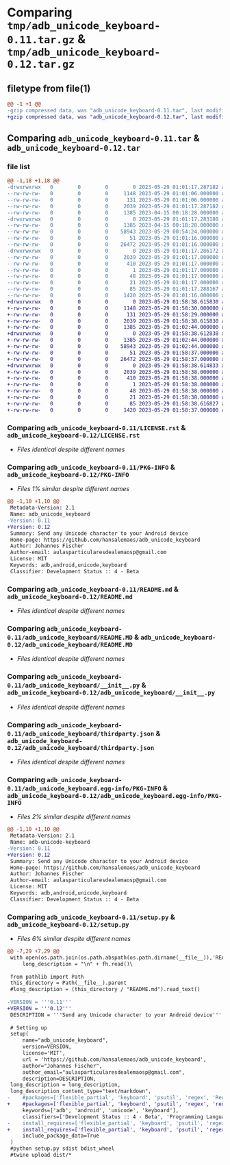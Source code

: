 # Comparing `tmp/adb_unicode_keyboard-0.11.tar.gz` & `tmp/adb_unicode_keyboard-0.12.tar.gz`

## filetype from file(1)

```diff
@@ -1 +1 @@
-gzip compressed data, was "adb_unicode_keyboard-0.11.tar", last modified: Mon May 29 01:01:17 2023, max compression
+gzip compressed data, was "adb_unicode_keyboard-0.12.tar", last modified: Mon May 29 01:58:38 2023, max compression
```

## Comparing `adb_unicode_keyboard-0.11.tar` & `adb_unicode_keyboard-0.12.tar`

### file list

```diff
@@ -1,18 +1,18 @@
-drwxrwxrwx   0        0        0        0 2023-05-29 01:01:17.287182 adb_unicode_keyboard-0.11/
--rw-rw-rw-   0        0        0     1148 2023-05-29 01:01:06.000000 adb_unicode_keyboard-0.11/LICENSE.rst
--rw-rw-rw-   0        0        0      131 2023-05-29 01:01:06.000000 adb_unicode_keyboard-0.11/MANIFEST.in
--rw-rw-rw-   0        0        0     2039 2023-05-29 01:01:17.287182 adb_unicode_keyboard-0.11/PKG-INFO
--rw-rw-rw-   0        0        0     1385 2023-04-15 00:18:28.000000 adb_unicode_keyboard-0.11/README.md
-drwxrwxrwx   0        0        0        0 2023-05-29 01:01:17.283180 adb_unicode_keyboard-0.11/adb_unicode_keyboard/
--rw-rw-rw-   0        0        0     1385 2023-04-15 00:18:28.000000 adb_unicode_keyboard-0.11/adb_unicode_keyboard/README.MD
--rw-rw-rw-   0        0        0    58943 2023-05-29 00:54:24.000000 adb_unicode_keyboard-0.11/adb_unicode_keyboard/__init__.py
--rw-rw-rw-   0        0        0       51 2023-05-29 01:01:16.000000 adb_unicode_keyboard-0.11/adb_unicode_keyboard/requirements.txt
--rw-rw-rw-   0        0        0    26472 2023-05-29 01:01:16.000000 adb_unicode_keyboard-0.11/adb_unicode_keyboard/thirdparty.json
-drwxrwxrwx   0        0        0        0 2023-05-29 01:01:17.286172 adb_unicode_keyboard-0.11/adb_unicode_keyboard.egg-info/
--rw-rw-rw-   0        0        0     2039 2023-05-29 01:01:17.000000 adb_unicode_keyboard-0.11/adb_unicode_keyboard.egg-info/PKG-INFO
--rw-rw-rw-   0        0        0      410 2023-05-29 01:01:17.000000 adb_unicode_keyboard-0.11/adb_unicode_keyboard.egg-info/SOURCES.txt
--rw-rw-rw-   0        0        0        1 2023-05-29 01:01:17.000000 adb_unicode_keyboard-0.11/adb_unicode_keyboard.egg-info/dependency_links.txt
--rw-rw-rw-   0        0        0       48 2023-05-29 01:01:17.000000 adb_unicode_keyboard-0.11/adb_unicode_keyboard.egg-info/requires.txt
--rw-rw-rw-   0        0        0       21 2023-05-29 01:01:17.000000 adb_unicode_keyboard-0.11/adb_unicode_keyboard.egg-info/top_level.txt
--rw-rw-rw-   0        0        0       85 2023-05-29 01:01:17.288167 adb_unicode_keyboard-0.11/setup.cfg
--rw-rw-rw-   0        0        0     1420 2023-05-29 01:01:16.000000 adb_unicode_keyboard-0.11/setup.py
+drwxrwxrwx   0        0        0        0 2023-05-29 01:58:38.615830 adb_unicode_keyboard-0.12/
+-rw-rw-rw-   0        0        0     1148 2023-05-29 01:58:30.000000 adb_unicode_keyboard-0.12/LICENSE.rst
+-rw-rw-rw-   0        0        0      131 2023-05-29 01:58:29.000000 adb_unicode_keyboard-0.12/MANIFEST.in
+-rw-rw-rw-   0        0        0     2039 2023-05-29 01:58:38.615830 adb_unicode_keyboard-0.12/PKG-INFO
+-rw-rw-rw-   0        0        0     1385 2023-05-29 01:02:44.000000 adb_unicode_keyboard-0.12/README.md
+drwxrwxrwx   0        0        0        0 2023-05-29 01:58:38.612838 adb_unicode_keyboard-0.12/adb_unicode_keyboard/
+-rw-rw-rw-   0        0        0     1385 2023-05-29 01:02:44.000000 adb_unicode_keyboard-0.12/adb_unicode_keyboard/README.MD
+-rw-rw-rw-   0        0        0    58943 2023-05-29 01:02:44.000000 adb_unicode_keyboard-0.12/adb_unicode_keyboard/__init__.py
+-rw-rw-rw-   0        0        0       51 2023-05-29 01:58:37.000000 adb_unicode_keyboard-0.12/adb_unicode_keyboard/requirements.txt
+-rw-rw-rw-   0        0        0    26472 2023-05-29 01:58:37.000000 adb_unicode_keyboard-0.12/adb_unicode_keyboard/thirdparty.json
+drwxrwxrwx   0        0        0        0 2023-05-29 01:58:38.614833 adb_unicode_keyboard-0.12/adb_unicode_keyboard.egg-info/
+-rw-rw-rw-   0        0        0     2039 2023-05-29 01:58:38.000000 adb_unicode_keyboard-0.12/adb_unicode_keyboard.egg-info/PKG-INFO
+-rw-rw-rw-   0        0        0      410 2023-05-29 01:58:38.000000 adb_unicode_keyboard-0.12/adb_unicode_keyboard.egg-info/SOURCES.txt
+-rw-rw-rw-   0        0        0        1 2023-05-29 01:58:38.000000 adb_unicode_keyboard-0.12/adb_unicode_keyboard.egg-info/dependency_links.txt
+-rw-rw-rw-   0        0        0       48 2023-05-29 01:58:38.000000 adb_unicode_keyboard-0.12/adb_unicode_keyboard.egg-info/requires.txt
+-rw-rw-rw-   0        0        0       21 2023-05-29 01:58:38.000000 adb_unicode_keyboard-0.12/adb_unicode_keyboard.egg-info/top_level.txt
+-rw-rw-rw-   0        0        0       85 2023-05-29 01:58:38.616827 adb_unicode_keyboard-0.12/setup.cfg
+-rw-rw-rw-   0        0        0     1420 2023-05-29 01:58:37.000000 adb_unicode_keyboard-0.12/setup.py
```

### Comparing `adb_unicode_keyboard-0.11/LICENSE.rst` & `adb_unicode_keyboard-0.12/LICENSE.rst`

 * *Files identical despite different names*

### Comparing `adb_unicode_keyboard-0.11/PKG-INFO` & `adb_unicode_keyboard-0.12/PKG-INFO`

 * *Files 1% similar despite different names*

```diff
@@ -1,10 +1,10 @@
 Metadata-Version: 2.1
 Name: adb_unicode_keyboard
-Version: 0.11
+Version: 0.12
 Summary: Send any Unicode character to your Android device
 Home-page: https://github.com/hansalemaos/adb_unicode_keyboard
 Author: Johannes Fischer
 Author-email: aulasparticularesdealemaosp@gmail.com
 License: MIT
 Keywords: adb,android,unicode,keyboard
 Classifier: Development Status :: 4 - Beta
```

### Comparing `adb_unicode_keyboard-0.11/README.md` & `adb_unicode_keyboard-0.12/README.md`

 * *Files identical despite different names*

### Comparing `adb_unicode_keyboard-0.11/adb_unicode_keyboard/README.MD` & `adb_unicode_keyboard-0.12/adb_unicode_keyboard/README.MD`

 * *Files identical despite different names*

### Comparing `adb_unicode_keyboard-0.11/adb_unicode_keyboard/__init__.py` & `adb_unicode_keyboard-0.12/adb_unicode_keyboard/__init__.py`

 * *Files identical despite different names*

### Comparing `adb_unicode_keyboard-0.11/adb_unicode_keyboard/thirdparty.json` & `adb_unicode_keyboard-0.12/adb_unicode_keyboard/thirdparty.json`

 * *Files identical despite different names*

### Comparing `adb_unicode_keyboard-0.11/adb_unicode_keyboard.egg-info/PKG-INFO` & `adb_unicode_keyboard-0.12/adb_unicode_keyboard.egg-info/PKG-INFO`

 * *Files 2% similar despite different names*

```diff
@@ -1,10 +1,10 @@
 Metadata-Version: 2.1
 Name: adb-unicode-keyboard
-Version: 0.11
+Version: 0.12
 Summary: Send any Unicode character to your Android device
 Home-page: https://github.com/hansalemaos/adb_unicode_keyboard
 Author: Johannes Fischer
 Author-email: aulasparticularesdealemaosp@gmail.com
 License: MIT
 Keywords: adb,android,unicode,keyboard
 Classifier: Development Status :: 4 - Beta
```

### Comparing `adb_unicode_keyboard-0.11/setup.py` & `adb_unicode_keyboard-0.12/setup.py`

 * *Files 6% similar despite different names*

```diff
@@ -7,29 +7,29 @@
 with open(os.path.join(os.path.abspath(os.path.dirname(__file__)),'README.md'), encoding="utf-8") as fh:
     long_description = "\n" + fh.read()\
 
 from pathlib import Path
 this_directory = Path(__file__).parent
 #long_description = (this_directory / "README.md").read_text()
 
-VERSION = '''0.11'''
+VERSION = '''0.12'''
 DESCRIPTION = '''Send any Unicode character to your Android device'''
 
 # Setting up
 setup(
     name="adb_unicode_keyboard",
     version=VERSION,
     license='MIT',
     url = 'https://github.com/hansalemaos/adb_unicode_keyboard',
     author="Johannes Fischer",
     author_email="aulasparticularesdealemaosp@gmail.com",
     description=DESCRIPTION,
 long_description = long_description,
 long_description_content_type="text/markdown",
-    #packages=['flexible_partial', 'keyboard', 'psutil', 'regex', 'Requests'],
+    #packages=['flexible_partial', 'keyboard', 'psutil', 'regex', 'requests'],
     keywords=['adb', 'android', 'unicode', 'keyboard'],
     classifiers=['Development Status :: 4 - Beta', 'Programming Language :: Python :: 3 :: Only', 'Programming Language :: Python :: 3.10', 'Topic :: Software Development :: Libraries :: Python Modules', 'Topic :: Utilities'],
-    install_requires=['flexible_partial', 'keyboard', 'psutil', 'regex', 'Requests'],
+    install_requires=['flexible_partial', 'keyboard', 'psutil', 'regex', 'requests'],
     include_package_data=True
 )
 #python setup.py sdist bdist_wheel
 #twine upload dist/*
```

